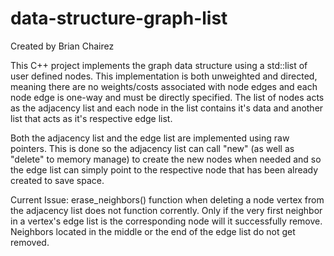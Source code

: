 # data-structure-graph-list

Created by Brian Chairez

This C++ project implements the graph data structure using a std::list of user defined nodes.
This implementation is both unweighted and directed, meaning there are no weights/costs associated with node edges and each node edge is one-way and must be directly specified.
The list of nodes acts as the adjacency list and each node in the list contains it's data and another list that acts as it's respective edge list.

Both the adjacency list and the edge list are implemented using raw pointers.
This is done so the adjacency list can call "new" (as well as "delete" to memory manage) to create the new nodes when needed and so the edge list can simply point to the respective node that has been already created to save space.

Current Issue: erase_neighbors() function when deleting a node vertex from the adjacency list does not function corrently. Only if the very first neighbor in a vertex's edge list is the corresponding node will it successfully remove. Neighbors located in the middle or the end of the edge list do not get removed.
